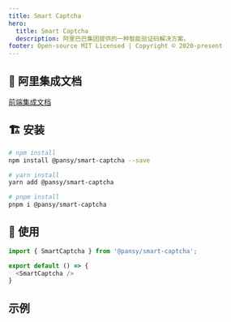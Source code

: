 ```yaml
---
title: Smart Captcha
hero:
  title: Smart Captcha
  description: 阿里巴巴集团提供的一种智能验证码解决方案。
footer: Open-source MIT Licensed | Copyright © 2020-present
---
```


## 📝 阿里集成文档

[前端集成文档](https://help.aliyun.com/document_detail/193144.html)

## 🏗 安装

```bash
# npm install
npm install @pansy/smart-captcha --save

# yarn install
yarn add @pansy/smart-captcha

# pnpm install
pnpm i @pansy/smart-captcha
```

## 🔨 使用

```ts
import { SmartCaptcha } from '@pansy/smart-captcha';

export default () => {
  <SmartCaptcha />
}
```

## 示例

<code src="./demo/demo01.tsx" inline></code>
